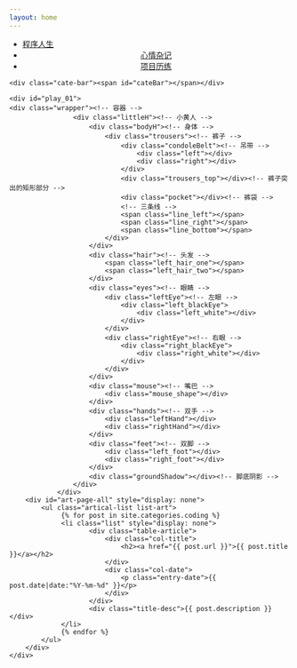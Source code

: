 ```yaml
---
layout: home
---
```

<div class="bg-music" id="music">
  <a class="mscBtn play" id="audioBtn" style="cursor:pointer;"></a>
  <audio id="bgMusic" src="" autoplay="autoplay" loop="loop"></audio>
</div>
<div class="index-content coding">
  <div class="section">
    <ul class="artical-cate ">
      <li class="on"><a href="/coding"><span>程序人生</span></a></li>
      <li style="text-align:center"><a href="/life"><span>心情杂记</span></a></li>
      <li class="on" style="text-align:center"><a href="/project"><span>项目历练</span></a></li>
    </ul>

    <div class="cate-bar"><span id="cateBar"></span></div>

    <div id="play_01">
    <div class="wrapper"><!-- 容器 -->
                    <div class="littleH"><!-- 小黄人 -->
                        <div class="bodyH"><!-- 身体 -->
                            <div class="trousers"><!-- 裤子 -->
                                <div class="condoleBelt"><!-- 吊带 -->
                                    <div class="left"></div>
                                    <div class="right"></div>
                                </div>
                                <div class="trousers_top"></div><!-- 裤子突出的矩形部分 -->
                                <div class="pocket"></div><!-- 裤袋 -->
                                <!-- 三条线 -->
                                <span class="line_left"></span>
                                <span class="line_right"></span>
                                <span class="line_bottom"></span>
                            </div>
                        </div>
                        <div class="hair"><!-- 头发 -->
                            <span class="left_hair_one"></span>
                            <span class="left_hair_two"></span>
                        </div>
                        <div class="eyes"><!-- 眼睛 -->
                            <div class="leftEye"><!-- 左眼 -->
                                <div class="left_blackEye">
                                    <div class="left_white"></div>
                                </div>
                            </div>
                            <div class="rightEye"><!-- 右眼 -->
                                <div class="right_blackEye">
                                    <div class="right_white"></div>
                                </div>
                            </div>
                        </div>
                        <div class="mouse"><!-- 嘴巴 -->
                            <div class="mouse_shape"></div>
                        </div>
                        <div class="hands"><!-- 双手 -->
                            <div class="leftHand"></div>
                            <div class="rightHand"></div>
                        </div>
                        <div class="feet"><!-- 双脚 -->
                            <div class="left_foot"></div>
                            <div class="right_foot"></div>
                        </div>
                        <div class="groundShadow"></div><!-- 脚底阴影 -->
                    </div>
                </div>
        <div id="art-page-all" style="display: none">
            <ul class="artical-list list-art">
                 {% for post in site.categories.coding %}
                 <li class="list" style="display: none">
                        <div class="table-article">
                            <div class="col-title">
                                <h2><a href="{{ post.url }}">{{ post.title }}</a></h2>
                            </div>
                            <div class="col-date">
                                <p class="entry-date">{{ post.date|date:"%Y-%m-%d" }}</p>
                            </div>
                        </div>
                        <div class="title-desc">{{ post.description }}</div>
                 </li>
                 {% endfor %}
            </ul>
        </div>
    </div>


  </div>
  <div class="aside">
  </div>
</div>
